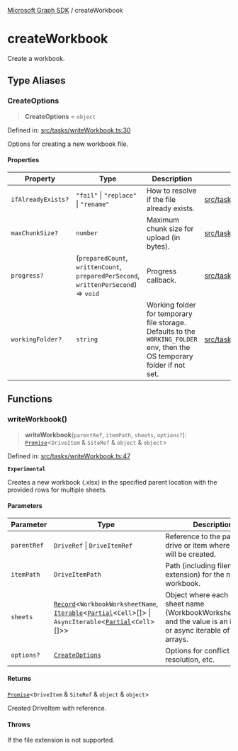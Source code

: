 [Microsoft Graph SDK](README.md) / createWorkbook

# createWorkbook

Create a workbook.

## Type Aliases

### CreateOptions

> **CreateOptions** = `object`

Defined in: [src/tasks/writeWorkbook.ts:30](https://github.com/Future-Secure-AI/sharepoint-workbook/blob/main/src/tasks/writeWorkbook.ts#L30)

Options for creating a new workbook file.

#### Properties

| Property | Type | Description | Defined in |
| ------ | ------ | ------ | ------ |
| <a id="ifalreadyexists"></a> `ifAlreadyExists?` | `"fail"` \| `"replace"` \| `"rename"` | How to resolve if the file already exists. | [src/tasks/writeWorkbook.ts:31](https://github.com/Future-Secure-AI/sharepoint-workbook/blob/main/src/tasks/writeWorkbook.ts#L31) |
| <a id="maxchunksize"></a> `maxChunkSize?` | `number` | Maximum chunk size for upload (in bytes). | [src/tasks/writeWorkbook.ts:32](https://github.com/Future-Secure-AI/sharepoint-workbook/blob/main/src/tasks/writeWorkbook.ts#L32) |
| <a id="progress"></a> `progress?` | (`preparedCount`, `writtenCount`, `preparedPerSecond`, `writtenPerSecond`) => `void` | Progress callback. | [src/tasks/writeWorkbook.ts:33](https://github.com/Future-Secure-AI/sharepoint-workbook/blob/main/src/tasks/writeWorkbook.ts#L33) |
| <a id="workingfolder"></a> `workingFolder?` | `string` | Working folder for temporary file storage. Defaults to the `WORKING_FOLDER` env, then the OS temporary folder if not set. | [src/tasks/writeWorkbook.ts:34](https://github.com/Future-Secure-AI/sharepoint-workbook/blob/main/src/tasks/writeWorkbook.ts#L34) |

## Functions

### writeWorkbook()

> **writeWorkbook**(`parentRef`, `itemPath`, `sheets`, `options?`): [`Promise`](https://developer.mozilla.org/docs/Web/JavaScript/Reference/Global_Objects/Promise)\<`DriveItem` & `SiteRef` & `object` & `object`\>

Defined in: [src/tasks/writeWorkbook.ts:47](https://github.com/Future-Secure-AI/sharepoint-workbook/blob/main/src/tasks/writeWorkbook.ts#L47)

**`Experimental`**

Creates a new workbook (.xlsx) in the specified parent location with the provided rows for multiple sheets.

#### Parameters

| Parameter | Type | Description |
| ------ | ------ | ------ |
| `parentRef` | `DriveRef` \| `DriveItemRef` | Reference to the parent drive or item where the file will be created. |
| `itemPath` | `DriveItemPath` | Path (including filename and extension) for the new workbook. |
| `sheets` | [`Record`](https://www.typescriptlang.org/docs/handbook/utility-types.html#recordkeys-type)\<`WorkbookWorksheetName`, [`Iterable`](https://www.typescriptlang.org/docs/handbook/iterators-and-generators.html#iterable-interface)\<[`Partial`](https://www.typescriptlang.org/docs/handbook/utility-types.html#partialtype)\<`Cell`\>[]\> \| `AsyncIterable`\<[`Partial`](https://www.typescriptlang.org/docs/handbook/utility-types.html#partialtype)\<`Cell`\>[]\>\> | Object where each key is a sheet name (WorkbookWorksheetName) and the value is an iterable or async iterable of row arrays. |
| `options?` | [`CreateOptions`](#createoptions) | Options for conflict resolution, etc. |

#### Returns

[`Promise`](https://developer.mozilla.org/docs/Web/JavaScript/Reference/Global_Objects/Promise)\<`DriveItem` & `SiteRef` & `object` & `object`\>

Created DriveItem with reference.

#### Throws

If the file extension is not supported.
